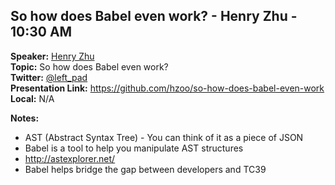 ## So how does Babel even work? - Henry Zhu - 10:30 AM
**Speaker:** [Henry Zhu](https://github.com/hzoo) <br>
**Topic:** So how does Babel even work? <br>
**Twitter:** [@left_pad](https://twitter.com/left_pad) <br>
**Presentation Link:** https://github.com/hzoo/so-how-does-babel-even-work <br>
**Local:** N/A <br>

**Notes:**
- AST (Abstract Syntax Tree) - You can think of it as a piece of JSON
- Babel is a tool to help you manipulate AST structures
- http://astexplorer.net/
- Babel helps bridge the gap between developers and TC39
